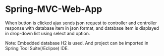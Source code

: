 # Spring-MVC-Web-App
When button is clicked ajax sends json request to controller and controller response with database item in json format, and database item is displayed in drop-down list using select and option.

Note: Embedded database H2 is used. 
And project can be imported in Spring Tool Suite(/Eclipse) IDE.
